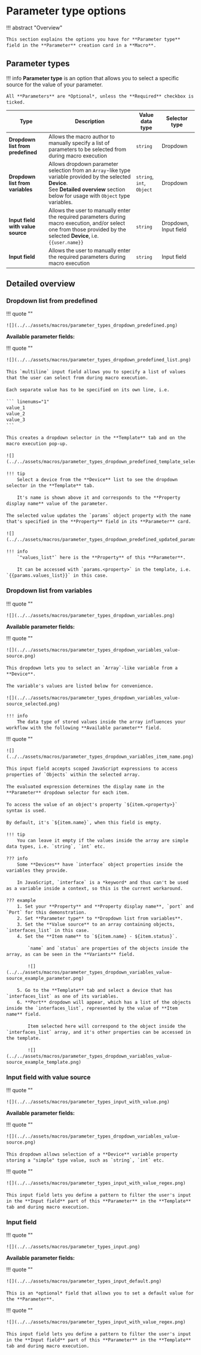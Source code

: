 # Parameter type options

!!! abstract "Overview"
    
    This section explains the options you have for **Parameter type** field in the **Parameter** creation card in a **Macro**.

## Parameter types
!!! info
    **Parameter type** is an option that allows you to select a specific source for the value of your parameter.

    All **Parameters** are *Optional*, unless the **Required** checkbox is ticked.


| Type                              | Description | Value data type | Selector type |
| --------------------------------- | ----------- | --------------- | ------------- |
| **Dropdown list from predefined** | Allows the macro author to manually specify a list of parameters to be selected from during macro execution | `string` | Dropdown |
| **Dropdown list from variables**  | Allows dropdown parameter selection from an `Array`-like type variable provided by the selected **Device**.<br>See **Detailed overview** section below for usage with `Object` type variables. | `string`,<br>`int`,<br> `Object` | Dropdown |
| **Input field with value source** | Allows the user to manually enter the required parameters during macro execution, and/or select one from those provided by the selected **Device**, i.e. `{{user.name}}` | `string` | Dropdown, Input field |
| **Input field**                   | Allows the user to manually enter the required parameters during macro execution | `string` | Input field |



## Detailed overview

### Dropdown list from predefined

!!! quote ""

    ![](../../assets/macros/parameter_types_dropdown_predefined.png)

**Available parameter fields:**

!!! quote ""

    ![](../../assets/macros/parameter_types_dropdown_predefined_list.png)

    This `multiline` input field allows you to specify a list of values that the user can select from during macro execution.

    Each separate value has to be specified on its own line, i.e.

    ``` linenums="1"
    value_1
    value_2
    value_3
    ```

    This creates a dropdown selector in the **Template** tab and on the macro execution pop-up.

    ![](../../assets/macros/parameter_types_dropdown_predefined_template_selector.png)

    !!! tip
        Select a device from the **Device** list to see the dropdown selector in the **Template** tab.
        
        It's name is shown above it and corresponds to the **Property display name** value of the parameter.
    
    The selected value updates the `params` object property with the name that's specified in the **Property** field in its **Parameter** card.
        
    ![](../../assets/macros/parameter_types_dropdown_predefined_updated_params.png)

    !!! info 
        `"values_list"` here is the **Property** of this **Parameter**.

        It can be accessed with `params.<property>` in the template, i.e. `{{params.values_list}}` in this case.

### Dropdown list from variables

!!! quote ""
    
    ![](../../assets/macros/parameter_types_dropdown_variables.png)

**Available parameter fields:**

!!! quote ""
    
    ![](../../assets/macros/parameter_types_dropdown_variables_value-source.png)

    This dropdown lets you to select an `Array`-like variable from a **Device**.

    The variable's values are listed below for convenience.

    ![](../../assets/macros/parameter_types_dropdown_variables_value-source_selected.png)

    !!! info
        The data type of stored values inside the array influences your workflow with the following **Available parameter** field.

!!! quote ""

    ![](../../assets/macros/parameter_types_dropdown_variables_item_name.png)

    This input field accepts scoped JavaScript expressions to access properties of `Objects` within the selected array. 
    
    The evaluated expression determines the display name in the **Parameter** dropdown selector for each item.

    To access the value of an object's property `${item.<property>}` syntax is used.

    By default, it's `${item.name}`, when this field is empty.

    !!! tip
        You can leave it empty if the values inside the array are simple data types, i.e. `string`, `int` etc.

    ??? info
        Some **Devices** have `interface` object properties inside the variables they provide.

        In JavaScript, `interface` is a *keyword* and thus can't be used as a variable inside a context, so this is the current workaround.
    
    ??? example
        1. Set your **Property** and **Property display name**, `port` and `Port` for this demonstration.
        2. Set **Parameter type** to **Dropdown list from variables**.
        3. Set the **Value source** to an array containing objects, `interfaces_list` in this case.
        4. Set the **Item name** to `${item.name} - ${item.status}`. 
        
            `name` and `status` are properties of the objects inside the array, as can be seen in the **Variants** field.
        
            ![](../../assets/macros/parameter_types_dropdown_variables_value-source_example_parameter.png)

        5. Go to the **Template** tab and select a device that has `interfaces_list` as one of its variables.
        6. **Port** dropdown will appear, which has a list of the objects inside the `interfaces_list`, represented by the value of **Item name** field.
            
            Item selected here will correspond to the object inside the `interfaces_list` array, and it's other properties can be accessed in the template.

            ![](../../assets/macros/parameter_types_dropdown_variables_value-source_example_template.png)



### Input field with value source

!!! quote ""
    
    ![](../../assets/macros/parameter_types_input_with_value.png)

**Available parameter fields:**

!!! quote ""

    ![](../../assets/macros/parameter_types_dropdown_variables_value-source.png)

    This dropdown allows selection of a **Device** variable property storing a "simple" type value, such as `string`, `int` etc.



!!! quote ""

    ![](../../assets/macros/parameter_types_input_with_value_regex.png)

    This input field lets you define a pattern to filter the user's input in the **Input field** part of this **Parameter** in the **Template** tab and during macro execution.

### Input field

!!! quote ""
    
    ![](../../assets/macros/parameter_types_input.png)

**Available parameter fields:**

!!! quote ""

    ![](../../assets/macros/parameter_types_input_default.png)

    This is an *optional* field that allows you to set a default value for the **Parameter**.


!!! quote ""

    ![](../../assets/macros/parameter_types_input_with_value_regex.png)

    This input field lets you define a pattern to filter the user's input in the **Input field** part of this **Parameter** in the **Template** tab and during macro execution.